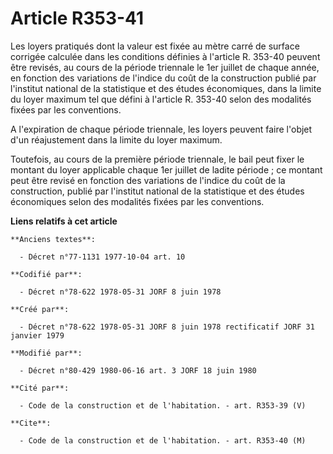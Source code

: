 # Article R353-41

Les loyers pratiqués dont la valeur est fixée au mètre carré de surface corrigée calculée dans les conditions définies à
l'article R. 353-40 peuvent être revisés, au cours de la période triennale le 1er juillet de chaque année, en fonction des
variations de l'indice du coût de la construction publié par l'institut national de la statistique et des études économiques,
dans la limite du loyer maximum tel que défini à l'article R. 353-40 selon des modalités fixées par les conventions.

A l'expiration de chaque période triennale, les loyers peuvent faire l'objet d'un réajustement dans la limite du loyer
maximum.

Toutefois, au cours de la première période triennale, le bail peut fixer le montant du loyer applicable chaque 1er juillet de
ladite période ; ce montant peut être revisé en fonction des variations de l'indice du coût de la construction, publié par
l'institut national de la statistique et des études économiques selon des modalités fixées par les conventions.

**Liens relatifs à cet article**

	**Anciens textes**:

	  - Décret n°77-1131 1977-10-04 art. 10

	**Codifié par**:

	  - Décret n°78-622 1978-05-31 JORF 8 juin 1978

	**Créé par**:

	  - Décret n°78-622 1978-05-31 JORF 8 juin 1978 rectificatif JORF 31 janvier 1979

	**Modifié par**:

	  - Décret n°80-429 1980-06-16 art. 3 JORF 18 juin 1980

	**Cité par**:

	  - Code de la construction et de l'habitation. - art. R353-39 (V)

	**Cite**:

	  - Code de la construction et de l'habitation. - art. R353-40 (M)
